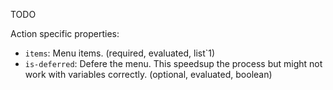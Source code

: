 ﻿TODO

Action specific properties:

- `items`: Menu items. (required, evaluated, list`1)
- `is-deferred`: Defere the menu. This speedsup the process but might not work with variables correctly. (optional, evaluated, boolean)
